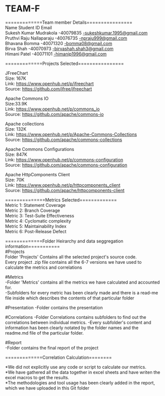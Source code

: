 # TEAM-F

=============Team member Details================<br>
      Name               Student ID             Email<br>
Sukesh Kumar Mudrakola	 -40079835	    -sukeshkumar.1995@gmail.com<br>
Pruthvi Raju Nallaparaju -40076735	    -npraju999@gmail.com<br>
Bhavana Bomma	           -40071320      -bomma08@gmail.com<br>
Birva Shah	             -40070973      -birvashah.shah3@gmail.com<br>
Himani Patel	           -40071101	    -himanip1996@gmail.com<br>

=============Projects Selected================<br>

JFreeChart<br>
Size: 167K<br>
Link: https://www.openhub.net/p/jfreechart<br>
Source: https://github.com/jfree/jfreechart<br>

Apache Commons IO<br>
Size:33.9K<br>
Link: https://www.openhub.net/p/commons_io<br>
Source: https://github.com/apache/commons-io<br>

Apache collections<br>
Size: 132K<br>
Link: https://www.openhub.net/p/Apache-Commons-Collections<br>
Source: https://github.com/apache/commons-collections<br>

Apache Commons Configurations<br>
Size: 847K<br>
Link: https://www.openhub.net/p/commons-configuration<br>
Source: https://github.com/apache/commons-configuration<br>


Apache HttpComponents Client<br>
Size: 70K<br>
Link: https://www.openhub.net/p/httpcomponents_client<br>
Source: https://github.com/apache/httpcomponents-client<br>


==============Metrics Selected=============<br>
Metric 1: Statement Coverage<br>
Metric 2: Branch Coverage<br>
Metric 3: Test-Suite Effectiveness<br>
Metric 4: Cyclomatic complexity<br>
Metric 5: Maintainability Index<br>
Metric 6: Post-Release Defect <br>

=============Folder Heirarchy and data seggregation information===========<br>
#Projects<br>
Folder 'Projects' Contains all the selected project's source code.<br>
Every project .zip file contains all the 6-7 versions we have used to calculate the metrics and correlations<br>

#Metrics<br>
-Folder 'Metrics' contains all the metrics we have calculated and accounted for.<br>
-Subfolders for every metric has been clearly made and there is a read-me file inside which describes the contents of that particular folder

#Presentation
-Folder contains the presentation

#Correlations
-Folder Correlations contains subfolders to find out the correlations between individual metrics.
-Every subfolder's content and information has been clearly notated by the folder names and the readme.md file of the particular folder.<br>

#Report<br>
-Folder contains the final report of the project<br>

=============Correlation Calculation========<br>

*We did not explicitly use any code or script to calculate our metrics.<br>
*We have gathered all the data together in excel sheets and have writen the excel macros to get the results.<br>
*The methodologies and tool usage has been clearly added in the report, which we have uploaded in this Git folder<br>
